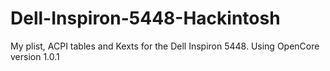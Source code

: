 # Dell-Inspiron-5448-Hackintosh
My plist, ACPI tables and Kexts for the Dell Inspiron 5448. Using OpenCore version 1.0.1
